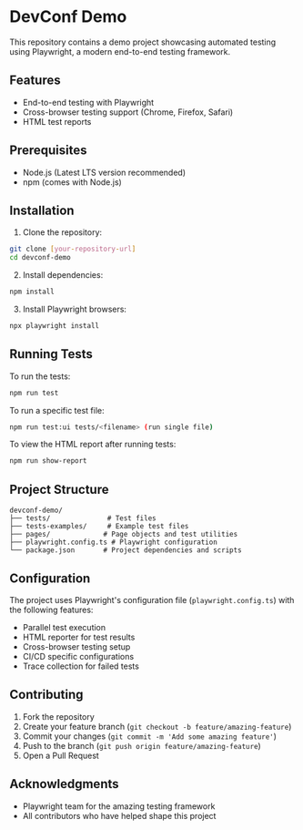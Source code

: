 # DevConf Demo

This repository contains a demo project showcasing automated testing using Playwright, a modern end-to-end testing framework.

## Features

- End-to-end testing with Playwright
- Cross-browser testing support (Chrome, Firefox, Safari)
- HTML test reports

## Prerequisites

- Node.js (Latest LTS version recommended)
- npm (comes with Node.js)

## Installation

1. Clone the repository:
```bash
git clone [your-repository-url]
cd devconf-demo
```

2. Install dependencies:
```bash
npm install
```

3. Install Playwright browsers:
```bash
npx playwright install
```

## Running Tests

To run the tests:

```bash
npm run test
```

To run a specific test file:

```bash
npm run test:ui tests/<filename> (run single file)
```

To view the HTML report after running tests:

```bash
npm run show-report
```

## Project Structure

```
devconf-demo/
├── tests/              # Test files
├── tests-examples/     # Example test files
├── pages/             # Page objects and test utilities
├── playwright.config.ts # Playwright configuration
└── package.json       # Project dependencies and scripts
```

## Configuration

The project uses Playwright's configuration file (`playwright.config.ts`) with the following features:

- Parallel test execution
- HTML reporter for test results
- Cross-browser testing setup
- CI/CD specific configurations
- Trace collection for failed tests

## Contributing

1. Fork the repository
2. Create your feature branch (`git checkout -b feature/amazing-feature`)
3. Commit your changes (`git commit -m 'Add some amazing feature'`)
4. Push to the branch (`git push origin feature/amazing-feature`)
5. Open a Pull Request


## Acknowledgments

- Playwright team for the amazing testing framework
- All contributors who have helped shape this project 